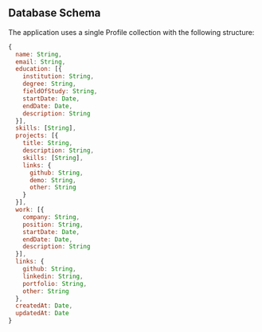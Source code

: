 
## Database Schema

The application uses a single Profile collection with the following structure:

```javascript
{
  name: String,
  email: String,
  education: [{
    institution: String,
    degree: String,
    fieldOfStudy: String,
    startDate: Date,
    endDate: Date,
    description: String
  }],
  skills: [String],
  projects: [{
    title: String,
    description: String,
    skills: [String],
    links: {
      github: String,
      demo: String,
      other: String
    }
  }],
  work: [{
    company: String,
    position: String,
    startDate: Date,
    endDate: Date,
    description: String
  }],
  links: {
    github: String,
    linkedin: String,
    portfolio: String,
    other: String
  },
  createdAt: Date,
  updatedAt: Date
}
```
